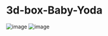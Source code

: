 # 3d-box-Baby-Yoda
![image](https://github.com/AnabellaSimonpietri/3d-box-Baby-Yoda/assets/120821574/b7a1f73d-d286-41e7-8359-289de31e2dc5)
![image](https://github.com/AnabellaSimonpietri/3d-box-Baby-Yoda/assets/120821574/5eba8f7b-aef4-44eb-99dd-cd5521556765)
